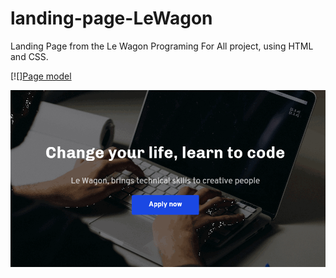 # landing-page-LeWagon

Landing Page from the Le Wagon Programing For All project, using HTML and CSS.

[![][Page model](https://lewagon.github.io/landing-page/)

[![](pitch.gif)](https://github.com/ventura-v/landing-page-LeWagon/blob/master/index.html)
